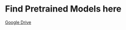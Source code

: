 # Find Pretrained Models here

[Google Drive](https://drive.google.com/drive/folders/1iWKd8P5tOIEWRbHQMOUefgbHLS7I3Vua?usp=sharing) 
